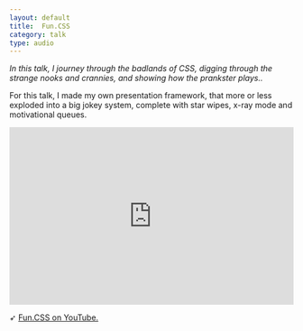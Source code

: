 ```yaml
---
layout: default
title:  Fun.CSS
category: talk
type: audio
---
```


*In this talk, I journey through the badlands of CSS, digging through the strange nooks and crannies, and showing how the prankster plays..*

For this talk, I made my own presentation framework, that more or less exploded into a big jokey system, complete with star wipes, x-ray mode and motivational queues.

<iframe width="100%" height="315" src="https://www.youtube.com/embed/5HP6k43T0yM" frameborder="0" allowfullscreen></iframe>

➶ [Fun.CSS on YouTube.](https://www.youtube.com/watch?v=5HP6k43T0yM)


